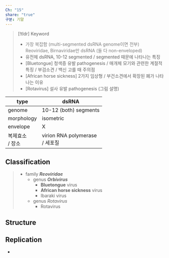 ```yaml
---
Ch: "15"
share: "true"
구분: 기말
---
```

>[!tldr] Keyword
>- <font color="#7f7f7f">가장 복잡함 (multi-segmented dsRNA genome이면 전부)<br>Reoviridae, Birnaviridae만 dsRNA (둘 다 non-enveloped)</font>
>- 유전체 dsRNA, 10-12 segmented / segmented 때문에 나타나는 특징
>- [Bluetongue] 청색증 유발 pathogenesis / 매개체 모기와 관련한 계절적 특징 / 부검소견 / 백신 고를 때 주의점
>- [African horse sickness] 2가지 임상형 / 부건소견에서 확장된 폐가 나타나는 이유
>- [Rotavirus] 설사 유발 pathogenesis (그림 설명)
>  

| type         | dsRNA                          |
| ------------ | ------------------------------ |
| genome       | 10-12 (both) segments          |
| morphology   | isometric                      |
| envelope     | X                              |
| 복제효소<br>/ 장소 | virion RNA polymerase<br>/ 세포질 |
## Classification
> - family ***Reoviridae***
> 	- genus ***Orbivirus***
> 		- **Bluetongue** virus
> 		- **African horse sickness** virus
> 		- Ibaraki virus
> 	- genus *Rotavirus*
> 		- Rotavirus

## Structure

## Replication
- 